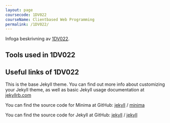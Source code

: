 ```yaml
---
layout: page
coursecode: 1DV022
courseName: Client­based Web Programming
permalink: /1DV022/
---
```


Infoga beskrivning av [1DV022](https://coursepress.lnu.se/kurs/klientbaserad-webbprogrammering/).

## Tools used in 1DV022

## Useful links of 1DV022

This is the base Jekyll theme. You can find out more info about customizing your Jekyll theme, as well as basic Jekyll usage documentation at [jekyllrb.com](https://jekyllrb.com/)

You can find the source code for Minima at GitHub:
[jekyll][jekyll-organization] /
[minima](https://github.com/jekyll/minima)

You can find the source code for Jekyll at GitHub:
[jekyll][jekyll-organization] /
[jekyll](https://github.com/jekyll/jekyll)


[jekyll-organization]: https://github.com/jekyll